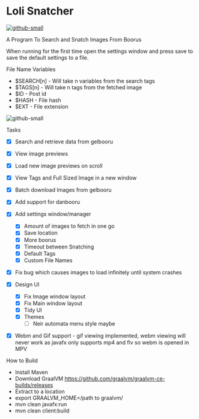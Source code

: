 # Loli Snatcher 
[![github-small](https://www.gnu.org/graphics/gplv3-with-text-136x68.png)](https://www.gnu.org/licenses/gpl-3.0)

A Program To Search and Snatch Images From Boorus

When running for the first time open the settings window and press save to save the default settings to a file.

File Name Variables
 - $SEARCH[n] - Will take n variables from the search tags
 - $TAGS[n] - Will take n tags from the fetched image
 - $ID - Post id
 - $HASH - File hash
 - $EXT - File extension

![github-small](https://i.imgur.com/580umw6.png)

Tasks
- [x] Search and retrieve data from gelbooru
- [x] View image previews
- [x] Load new image previews on scroll
- [x] View Tags and Full Sized Image in a new window
- [x] Batch download Images from gelbooru
- [x] Add support for danbooru
- [x] Add settings window/manager
    - [x] Amount of images to fetch in one go
    - [x] Save location
    - [x] More boorus
    - [x] Timeout between Snatching
    - [x] Default Tags
    - [x] Custom File Names
- [x] Fix bug which causes images to load infinitely until system crashes
- [x] Design UI
    - [x] Fix Image window layout
    - [x] Fix Main window layout
    - [x] Tidy UI
    - [x] Themes
        - [ ] Neir automata menu style maybe
- [x] Webm and Gif support
        - gif viewing implemented, webm viewing will never work as javafx only supports mp4 and flv so webm is opened in MPV


How to Build
 - Install Maven
 - Download GraalVM https://github.com/graalvm/graalvm-ce-builds/releases
 - Extract to a location
 - export GRAALVM_HOME=/path to graalvm/
 - mvn clean javafx:run
 - mvn clean client:build